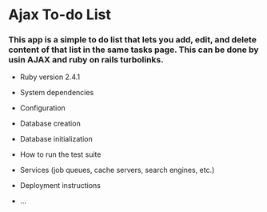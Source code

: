 # Ajax To-do List

### This app is a simple to do list that lets you add, edit, and delete content of that list in the same tasks page. This can be done by usin AJAX and ruby on rails turbolinks.

* Ruby version 2.4.1

* System dependencies

* Configuration

* Database creation

* Database initialization

* How to run the test suite

* Services (job queues, cache servers, search engines, etc.)

* Deployment instructions

* ...
